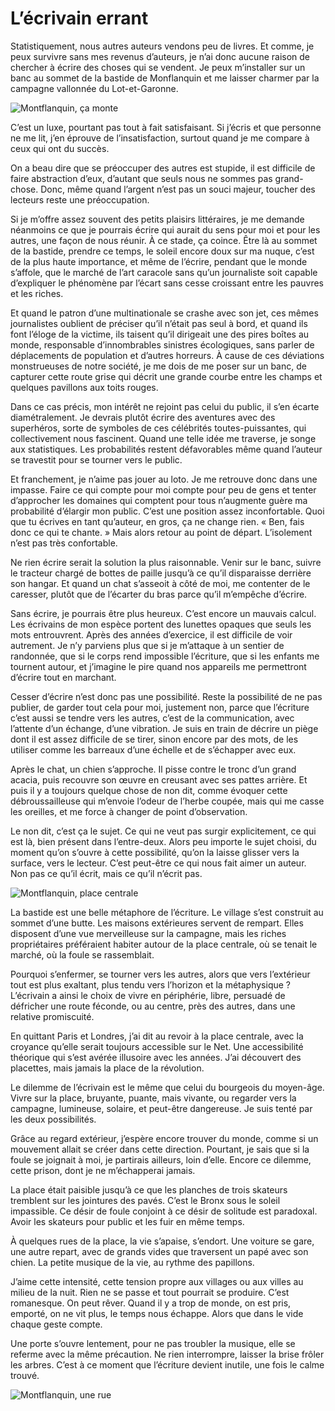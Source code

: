 # L’écrivain errant

Statistiquement, nous autres auteurs vendons peu de livres. Et comme, je peux survivre sans mes revenus d’auteurs, je n’ai donc aucune raison de chercher à écrire des choses qui se vendent. Je peux m’installer sur un banc au sommet de la bastide de Monflanquin et me laisser charmer par la campagne vallonnée du Lot-et-Garonne.<span id="more-37687"></span>

![Montflanquin, ça monte](https://tcrouzet.com/images_tc/2014/10/mont4.jpg)

C’est un luxe, pourtant pas tout à fait satisfaisant. Si j’écris et que personne ne me lit, j’en éprouve de l’insatisfaction, surtout quand je me compare à ceux qui ont du succès.

On a beau dire que se préoccuper des autres est stupide, il est difficile de faire abstraction d’eux, d’autant que seuls nous ne sommes pas grand-chose. Donc, même quand l’argent n’est pas un souci majeur, toucher des lecteurs reste une préoccupation.

Si je m’offre assez souvent des petits plaisirs littéraires, je me demande néanmoins ce que je pourrais écrire qui aurait du sens pour moi et pour les autres, une façon de nous réunir. À ce stade, ça coince. Être là au sommet de la bastide, prendre ce temps, le soleil encore doux sur ma nuque, c’est de la plus haute importance, et même de l’écrire, pendant que le monde s’affole, que le marché de l’art caracole sans qu’un journaliste soit capable d’expliquer le phénomène par l’écart sans cesse croissant entre les pauvres et les riches.

Et quand le patron d’une multinationale se crashe avec son jet, ces mêmes journalistes oublient de préciser qu’il n’était pas seul à bord, et quand ils font l’éloge de la victime, ils taisent qu’il dirigeait une des pires boîtes au monde, responsable d’innombrables sinistres écologiques, sans parler de déplacements de population et d’autres horreurs. À cause de ces déviations monstrueuses de notre société, je me dois de me poser sur un banc, de capturer cette route grise qui décrit une grande courbe entre les champs et quelques pavillons aux toits rouges.

Dans ce cas précis, mon intérêt ne rejoint pas celui du public, il s’en écarte diamétralement. Je devrais plutôt écrire des aventures avec des superhéros, sorte de symboles de ces célébrités toutes-puissantes, qui collectivement nous fascinent. Quand une telle idée me traverse, je songe aux statistiques. Les probabilités restent défavorables même quand l’auteur se travestit pour se tourner vers le public.

Et franchement, je n’aime pas jouer au loto. Je me retrouve donc dans une impasse. Faire ce qui compte pour moi compte pour peu de gens et tenter d’approcher les domaines qui comptent pour tous n’augmente guère ma probabilité d’élargir mon public. C’est une position assez inconfortable. Quoi que tu écrives en tant qu’auteur, en gros, ça ne change rien. « Ben, fais donc ce qui te chante. » Mais alors retour au point de départ. L’isolement n’est pas très confortable.

Ne rien écrire serait la solution la plus raisonnable. Venir sur le banc, suivre le tracteur chargé de bottes de paille jusqu’à ce qu’il disparaisse derrière son hangar. Et quand un chat s’asseoit à côté de moi, me contenter de le caresser, plutôt que de l’écarter du bras parce qu’il m’empêche d’écrire.

Sans écrire, je pourrais être plus heureux. C’est encore un mauvais calcul. Les écrivains de mon espèce portent des lunettes opaques que seuls les mots entrouvrent. Après des années d’exercice, il est difficile de voir autrement. Je n’y parviens plus que si je m’attaque à un sentier de randonnée, que si le corps rend impossible l’écriture, que si les enfants me tournent autour, et j’imagine le pire quand nos appareils me permettront d’écrire tout en marchant.

Cesser d’écrire n’est donc pas une possibilité. Reste la possibilité de ne pas publier, de garder tout cela pour moi, justement non, parce que l’écriture c’est aussi se tendre vers les autres, c’est de la communication, avec l’attente d’un échange, d’une vibration. Je suis en train de décrire un piège dont il est assez difficile de se tirer, sinon encore par des mots, de les utiliser comme les barreaux d’une échelle et de s’échapper avec eux.

Après le chat, un chien s’approche. Il pisse contre le tronc d’un grand acacia, puis recouvre son œuvre en creusant avec ses pattes arrière. Et puis il y a toujours quelque chose de non dit, comme évoquer cette débroussailleuse qui m’envoie l’odeur de l’herbe coupée, mais qui me casse les oreilles, et me force à changer de point d’observation.

Le non dit, c’est ça le sujet. Ce qui ne veut pas surgir explicitement, ce qui est là, bien présent dans l’entre-deux. Alors peu importe le sujet choisi, du moment qu’on s’ouvre à cette possibilité, qu’on la laisse glisser vers la surface, vers le lecteur. C’est peut-être ce qui nous fait aimer un auteur. Non pas ce qu’il écrit, mais ce qu’il n’écrit pas.

![Montflanquin, place centrale](https://tcrouzet.com/images_tc/2014/10/mont2.jpg)

La bastide est une belle métaphore de l’écriture. Le village s’est construit au sommet d’une butte. Les maisons extérieures servent de rempart. Elles disposent d’une vue merveilleuse sur la campagne, mais les riches propriétaires préféraient habiter autour de la place centrale, où se tenait le marché, où la foule se rassemblait.

Pourquoi s’enfermer, se tourner vers les autres, alors que vers l’extérieur tout est plus exaltant, plus tendu vers l’horizon et la métaphysique ? L’écrivain a ainsi le choix de vivre en périphérie, libre, persuadé de défricher une route féconde, ou au centre, près des autres, dans une relative promiscuité.

En quittant Paris et Londres, j’ai dit au revoir à la place centrale, avec la croyance qu’elle serait toujours accessible sur le Net. Une accessibilité théorique qui s’est avérée illusoire avec les années. J’ai découvert des placettes, mais jamais la place de la révolution.

Le dilemme de l’écrivain est le même que celui du bourgeois du moyen-âge. Vivre sur la place, bruyante, puante, mais vivante, ou regarder vers la campagne, lumineuse, solaire, et peut-être dangereuse. Je suis tenté par les deux possibilités.

Grâce au regard extérieur, j’espère encore trouver du monde, comme si un mouvement allait se créer dans cette direction. Pourtant, je sais que si la foule se joignait à moi, je partirais ailleurs, loin d’elle. Encore ce dilemme, cette prison, dont je ne m’échapperai jamais.

La place était paisible jusqu’à ce que les planches de trois skateurs tremblent sur les jointures des pavés. C’est le Bronx sous le soleil impassible. Ce désir de foule conjoint à ce désir de solitude est paradoxal. Avoir les skateurs pour public et les fuir en même temps.

À quelques rues de la place, la vie s’apaise, s’endort. Une voiture se gare, une autre repart, avec de grands vides que traversent un papé avec son chien. La petite musique de la vie, au rythme des papillons.

J’aime cette intensité, cette tension propre aux villages ou aux villes au milieu de la nuit. Rien ne se passe et tout pourrait se produire. C’est romanesque. On peut rêver. Quand il y a trop de monde, on est pris, emporté, on ne vit plus, le temps nous échappe. Alors que dans le vide chaque geste compte.

Une porte s’ouvre lentement, pour ne pas troubler la musique, elle se referme avec la même précaution. Ne rien interrompre, laisser la brise frôler les arbres. C’est à ce moment que l’écriture devient inutile, une fois le calme trouvé.

![Montflanquin, une rue](https://tcrouzet.com/images_tc/2014/10/mont3.jpg)